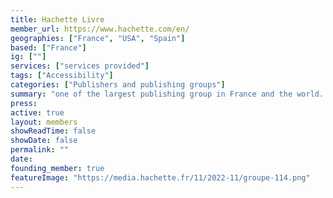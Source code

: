 ```yaml
---
title: Hachette Livre
member_url: https://www.hachette.com/en/
geographies: ["France", "USA", "Spain"]
based: ["France"]
ig: [""] 
services: ["services provided"] 
tags: ["Accessibility"]
categories: ["Publishers and publishing groups"]
summary: "one of the largest publishing group in France and the world. EDRLab founding member."
press:
active: true
layout: members
showReadTime: false
showDate: false
permalink: ""
date: 
founding_member: true
featureImage: "https://media.hachette.fr/11/2022-11/groupe-114.png"
---
```

